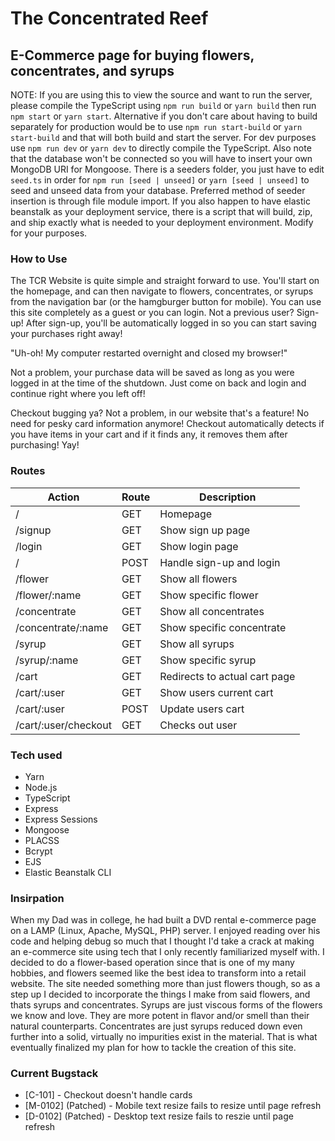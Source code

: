 # The Concentrated Reef

## E-Commerce page for buying flowers, concentrates, and syrups

NOTE: If you are using this to view the source and want to run the server, please compile the TypeScript using `npm run build` or `yarn build` then run `npm start` or `yarn start`. Alternative if you don't care about having to build separately for production would be to use `npm run start-build` or `yarn start-build` and that will both build and start the server. For dev purposes use `npm run dev` or `yarn dev` to directly compile the TypeScript. Also note that the database won't be connected so you will have to insert your own MongoDB URI for Mongoose. There is a seeders folder, you just have to edit `seed.ts` in order for `npm run [seed | unseed]` or `yarn [seed | unseed]` to seed and unseed data from your database. Preferred method of seeder insertion is through file module import. If you also happen to have elastic beanstalk as your deployment service, there is a script that will build, zip, and ship exactly what is needed to your deployment environment. Modify for your purposes.

### How to Use
The TCR Website is quite simple and straight forward to use. You'll start on the homepage, and can then navigate to flowers, concentrates, or syrups from the navigation bar (or the hamgburger button for mobile). You can use this site completely as a guest or you can login. Not a previous user? Sign-up! After sign-up, you'll be automatically logged in so you can start saving your purchases right away!

"Uh-oh! My computer restarted overnight and closed my browser!"

Not a problem, your purchase data will be saved as long as you were logged in at the time of the shutdown. Just come on back and login and continue right where you left off!

Checkout bugging ya? Not a problem, in our website that's a feature! No need for pesky card information anymore! Checkout automatically detects if you have items in your cart and if it finds any, it removes them after purchasing! Yay!

### Routes
| Action | Route | Description |
| --- | --- | --- |
| / | GET | Homepage |
| /signup | GET | Show sign up page |
| /login | GET | Show login page |
| / | POST | Handle sign-up and login |
| /flower | GET | Show all flowers |
| /flower/:name | GET | Show specific flower |
| /concentrate | GET | Show all concentrates |
| /concentrate/:name | GET | Show specific concentrate |
| /syrup | GET | Show all syrups |
| /syrup/:name | GET | Show specific syrup |
| /cart | GET | Redirects to actual cart page |
| /cart/:user | GET | Show users current cart |
| /cart/:user | POST | Update users cart |
| /cart/:user/checkout | GET | Checks out user |

### Tech used
- Yarn
- Node.js
- TypeScript
- Express
- Express Sessions
- Mongoose
- PLACSS
- Bcrypt
- EJS
- Elastic Beanstalk CLI

### Insirpation
When my Dad was in college, he had built a DVD rental e-commerce page on a LAMP (Linux, Apache, MySQL, PHP) server. I enjoyed reading over his code and helping debug so much that I thought I'd take a crack at making an e-commerce site using tech that I only recently familiarized myself with. I decided to do a flower-based operation since that is one of my many hobbies, and flowers seemed like the best idea to transform into a retail website. The site needed something more than just flowers though, so as a step up I decided to incorporate the things I make from said flowers, and thats syrups and concentrates. Syrups are just viscous forms of the flowers we know and love. They are more potent in flavor and/or smell than their natural counterparts. Concentrates are just syrups reduced down even further into a solid, virtually no impurities exist in the material. That is what eventually finalized my plan for how to tackle the creation of this site.

### Current Bugstack
- \[C-101\] - Checkout doesn't handle cards
- \[M-0102\] (Patched) - Mobile text resize fails to resize until page refresh
- \[D-0102\] (Patched) - Desktop text resize fails to reszie until page refresh